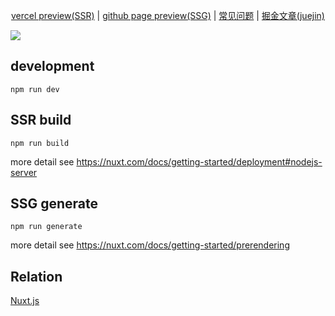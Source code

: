 <p align="center">
<a href="https://nuxt-tgame-web.vercel.app" target="_blank">vercel preview(SSR)</a> | <a href="https://xp.palxp.cn/">github page preview(SSG)</a> | <a href="https://kid-1912.github.io/nuxt-tgame-web">常见问题</a> | <a href="https://juejin.cn/spost/7453452135209156662">掘金文章(juejin)</a>
</p>


[![](https://raw.githubusercontent.com/KID-1912/Github-PicGo-Images/master/202412290101347.png)](https://nuxt-tgame-web.vercel.app/)

## development

```
npm run dev
```

## SSR build

```
npm run build
```

more detail see https://nuxt.com/docs/getting-started/deployment#nodejs-server

## SSG generate

```
npm run generate
```

more detail see https://nuxt.com/docs/getting-started/prerendering

## Relation

[Nuxt.js](https://nuxt.com/)